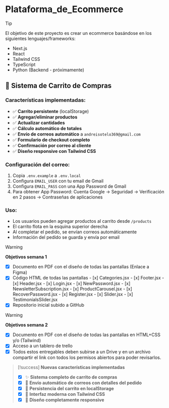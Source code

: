 # Plataforma_de_Ecommerce

> [!tip]
> El objetivo de este proyecto es crear un ecommerce basándose en los siguientes lenguajes/frameworks:
> - Next.js
> - React
> - Tailwind CSS
> - TypeScript
> - Python (Backend - próximamente)

## 🛒 Sistema de Carrito de Compras

### Características implementadas:
- ✅ **Carrito persistente** (localStorage)
- ✅ **Agregar/eliminar productos**
- ✅ **Actualizar cantidades**
- ✅ **Cálculo automático de totales**
- ✅ **Envío de correos automático** a `andreisotelo369@gmail.com`
- ✅ **Formulario de checkout completo**
- ✅ **Confirmación por correo al cliente**
- ✅ **Diseño responsive con Tailwind CSS**

### Configuración del correo:
1. Copia `.env.example` a `.env.local`
2. Configura `EMAIL_USER` con tu email de Gmail
3. Configura `EMAIL_PASS` con una App Password de Gmail
4. Para obtener App Password: Cuenta Google → Seguridad → Verificación en 2 pasos → Contraseñas de aplicaciones

### Uso:
- Los usuarios pueden agregar productos al carrito desde `/products`
- El carrito flota en la esquina superior derecha
- Al completar el pedido, se envían correos automáticamente
- Información del pedido se guarda y envía por email

> [!warning]
> **Objetivos semana 1**
> - [x] Documento en PDF con el diseño de todas las pantallas (Enlace a Figma)
> - [x] Código HTML de todas las pantallas
>       - [x] Categories.jsx
>       - [x] Footer.jsx
>       - [x] Header.jsx
>       - [x] Login.jsx
>       - [x] NewPassword.jsx
>       - [x] NewsletterSubscription.jsx
>       - [x] ProductCarousel.jsx
>       - [x] RecoverPassword.jsx
>       - [x] Register.jsx
>       - [x] Slider.jsx
>       - [x] TestimonialsSlider.jsx              
> - [x] Repositorio inicial subido a GitHub


> [!warning]
> **Objetivos semana 2**
> - [x] Documento en PDF con el diseño de todas las pantallas en HTML+CSS y/o (Tailwind)
> - [x] Acceso a un tablero de trello     
> - [x] Todos estos entregables deben subirse a un Drive y en un archivo compartir el link con todos los permisos abiertos para poder revisarlos.​

> [!success]
> **Nuevas características implementadas**
> - [x] ✨ **Sistema completo de carrito de compras**
> - [x] 📧 **Envío automático de correos con detalles del pedido**
> - [x] 💾 **Persistencia del carrito en localStorage**
> - [x] 🎨 **Interfaz moderna con Tailwind CSS**
> - [x] 📱 **Diseño completamente responsive**

